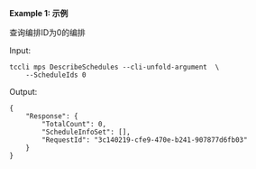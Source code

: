 **Example 1: 示例**

查询编排ID为0的编排

Input: 

```
tccli mps DescribeSchedules --cli-unfold-argument  \
    --ScheduleIds 0
```

Output: 
```
{
    "Response": {
        "TotalCount": 0,
        "ScheduleInfoSet": [],
        "RequestId": "3c140219-cfe9-470e-b241-907877d6fb03"
    }
}
```

